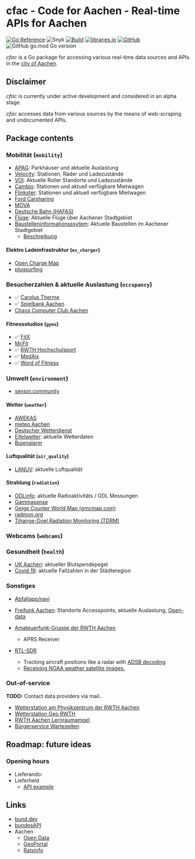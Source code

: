 # cfac - Code for Aachen - Real-time APIs for Aachen

[![Go Reference](https://pkg.go.dev/badge/github.com/stv0g/cfac.svg)](https://pkg.go.dev/github.com/stv0g/cfac)
![Snyk](https://img.shields.io/snyk/vulnerabilities/github/stv0g/cfac)
[![Build](https://img.shields.io/github/checks-status/stv0g/cfac/master)](https://github.com/stv0g/cfac/actions)
[![libraries.io](https://img.shields.io/librariesio/release/stv0g/cfac)](https://libraries.io/github/stv0g/cfac)
[![GitHub](https://img.shields.io/github/license/stv0g/cfac)](https://github.com/stv0g/cfac/blob/master/LICENSE)
![GitHub go.mod Go version](https://img.shields.io/github/go-mod/go-version/stv0g/cfac)

_cfac_ is a Go package for accessing various real-time data sources and APIs in the [city of Aachen](https://aachen.de/).

## Disclaimer

_cfac_ is currently under active development and considered in an alpha stage.

_cfac_ accesses data from various sources by the means of web-scraping and undocumented APIs.

## Package contents

### Mobilität (`mobility`)

- [APAG](https://www.apag.de/): Parkhäuser und aktuelle Auslastung
- [Velocity](https://www.velocity-aachen.de/): Stationen, Räder und Ladezustände
- [VOI](https://www.voiscooters.com/de/): Aktuelle Roller Standorte und Ladezustände
- [Cambio](https://www.cambio-carsharing.de/?cms_knschluessel=HOME&cms_Feurocode=AAC): Stationen und aktuell verfügbare Mietwagen
- [Flinkster](https://www.flinkster.de/): Stationen und aktuell verfügbare Mietwagen
- [Ford Carsharing](https://www.ford-carsharing.de/de/standorte?p=1)
- [MOVA](https://mova.aseag.de/)
- [Deutsche Bahn (HAFAS)](https://github.com/public-transport/hafas-client/blob/master/readme.md#background)
- [Flüge](https://de.flightaware.com/live/airport/EDKA): Aktuelle Flüge über Aachener Stadtgebiet
- [Baustelleninformationsssytem](https://bsis.aachen.de/): Aktuelle Baustellen im Aachener Stadtgebiet
  - [Beschreibung](http://aachen.de/DE/stadt_buerger/verkehr_strasse/strassenplanung_bau/bsis/index.html)

#### Elektro Ladeinfrastruktur (`ev_charger`)

- [Open Charge Map](https://openchargemap.org/site)
- [plugsurfing](https://www.plugsurfing.com/map?location=Aachen,%20Germany&lang=en)

### Besucherzahlen & aktuelle Auslastung (`occupancy`)

- ✅ [Carolus Therme](https://www.carolus-thermen.de/en/thermalbath/#occupation)
- ✅ [Spielbank Aachen](https://www.spielbank-aachen.de)
- [Chaos Computer Club Aachen](https://wiki.aachen.ccc.de/doku.php?id=projekte:clubstatus)

#### Fitnessstudios (`gyms`)

- ✅ [FitX](https://www.fitx.de/fitnessstudios/aachen-europaplatz)
- [McFit](https://www.mcfit.com/de/fitnessstudios/studiosuche/studiodetails/studio/aachen/)
- ✅ [RWTH Hochschulsport](https://buchung.hsz.rwth-aachen.de/angebote/aktueller_zeitraum/_Auslastung.html)
- ✅ [MedAix](https://www.medaix.de/standorte/aachen-elisengalerie)
- ✅ [Word of Fitness](http://besucher.wof-fitness.de/)

### Umwelt (`environment`)

- [sensor.community](https://sensor.community)

#### Wetter (`weather`)

- [AWEKAS](https://www.awekas.at/)
- [meteo Aachen](https://meteoaachen.de/)
- [Deutscher Wetterdienst](https://www.dwd.de/DE/wetter/wetterundklima_vorort/nordrhein-westfalen/aachen/_node.html)
- [Eifelwetter](https://www.eifelwetter.de/): aktuelle Wetterdaten
- [Buienalarm](https://buienalarm.nl)

#### Luftqualität (`air_quality`)

- [LANUV](https://www.lanuv.nrw.de/umwelt/luft/immissionen/aktuelle-luftqualitaet): aktuelle Luftqualität

#### Strahlung (`radiation`)

- [ODLinfo](https://odlinfo.bfs.de/DE/aktuelles/messstelle/053130003.html): aktuelle Radioaktivitäts / ODL Messungen
- [Gammasense](https://gammasense.org/map/)
- [Geige Counter World Map (gmcmap.com)](https://www.gmcmap.com/)
- [radmon.org](https://radmon.org/index.php)
- [Tihange-Doel Radiation Monitoring (TDRM)](https://tdrm.fiff.de/)

### Webcams (`webcams`)

### Gesundheit (`health`)

- [UK Aachen](https://www.ukaachen.de/kliniken-institute/transfusionsmedizin-blutspendedienst/blutspendedienst/blutspendepegel/spendepegel/2021-08): aktueller Blutspendepegel
- [Covid 19](https://offenedaten.aachen.de/dataset/aktuelle-lage-zum-corona-virus): aktuelle Fallzahlen in der Städteregion

### Sonstiges

- [Abfallapp/navi](https://abfallnavi.de/aachen/)
- [Freifunk Aachen](https://map.aachen.freifunk.net/): Standorte Accesspoints, aktuelle Auslastung, [Open-data](https://data.aachen.freifunk.net)

- [Amateuerfunk-Gruppe der RWTH Aachen](https://www.afu.rwth-aachen.de/)
  - APRS Receiver

- [RTL-SDR](https://www.rtl-sdr.com/about-rtl-sdr/)
  - Tracking aircraft positions like a radar with [ADSB decoding](https://www.rtl-sdr.com/adsb-aircraft-radar-with-rtl-sdr/)
  - [Receiving NOAA weather satellite images.](https://www.rtl-sdr.com/rtl-sdr-tutorial-receiving-noaa-weather-satellite-images/)

### Out-of-service

**TODO:** Contact data providers via mail..

- [Wetterstation am Physikzentrum der RWTH Aachen](https://wetterstation.physik.rwth-aachen.de/)
- [Wetterstation Geo RWTH](https://www.klimageo.rwth-aachen.de/cms/Klimageo/Das-Lehr-und-Forschungsgebiet/Ausstattung/~pcdx/Wetterstationen/)
- [RWTH Aachen Lernraumampel](https://blog.rwth-aachen.de/lehre/2017/07/28/die-lernraumampel-ist-da/)
- [Bürgerservice Wartezeiten](https://serviceportal.aachen.de/wartezeiten)

## Roadmap: future ideas

### Opening hours

- Lieferando:
- Lieferheld
  - [API example](https://github.com/kenodressel/lieferheld-api/blob/master/info-api.js)

## Links

- [bund.dev](https://bund.dev)
- [bundesAPI](https://github.com/bundesAPI)
- Aachen
  - [Open Data](https://offenedaten.aachen.de)
  - [GeoPortal](https://geoportal.aachen.de)
  - [Ratsinfo](http://ratsinfo.aachen.de/bi/allris.net.asp)

